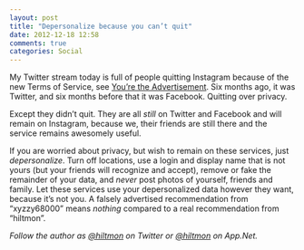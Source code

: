 ```yaml
---
layout: post
title: "Depersonalize because you can’t quit"
date: 2012-12-18 12:58
comments: true
categories: Social
---
```


My Twitter stream today is full of people quitting Instagram because of the new Terms of Service, see [You’re the Advertisement](https://hiltmon.com/blog/2012/12/17/youre-the-advertisement/). Six months ago, it was Twitter, and six months before that it was Facebook. Quitting over privacy.

Except they didn’t quit. They are all *still* on Twitter and Facebook and will remain on Instagram, because we, their friends are still there and the service remains awesomely useful.

If you are worried about privacy, but wish to remain on these services, just *depersonalize*.  Turn off locations, use a login and display name that is not yours (but your friends will recognize and accept), remove or fake the remainder of your data, and *never* post photos of yourself, friends and family. Let these services use your depersonalized data however they want, because it’s not you. A falsely advertised recommendation from “xyzzy68000” means *nothing* compared to a real recommendation from “hiltmon”.

*Follow the author as [@hiltmon](https://twitter.com/hiltmon) on Twitter or [@hiltmon](http://alpha.app.net/hiltmon) on App.Net.*